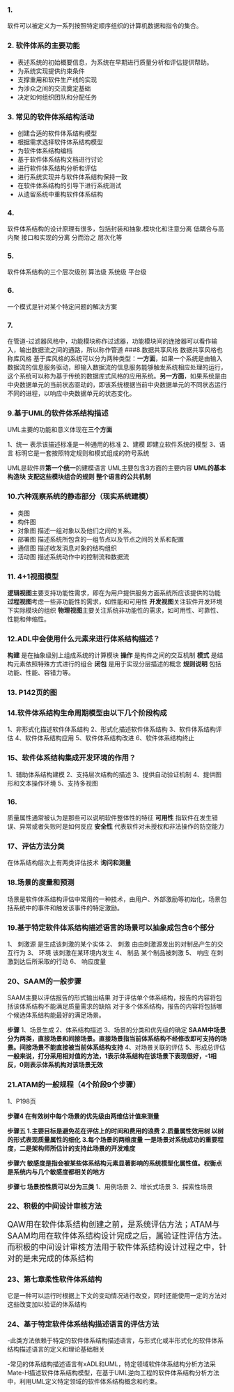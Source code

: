 
### 1.

  软件可以被定义为一系列按照特定顺序组织的计算机数据和指令的集合。

### 2. 软件体系的主要功能
- 表述系统的初始概要信息，为系统在早期进行质量分析和评估提供帮助。
- 为系统实现提供约束条件
- 支撑重用和软件生产线的实现
- 为涉众之间的交流奠定基础
- 决定如何组织团队和分配任务

### 3. 常见的软件体系结构活动
- 创建合适的软件体系结构模型
- 根据需求选择软件体系结构模型
- 为软件体系结构编档
- 基于软件体系结构文档进行讨论
- 进行软件体系结构分析和评估
- 进行系统实现并与软件体系结构保持一致
- 在软件体系结构的引导下进行系统测试
- 从遗留系统中重构软件体系结构

### 4.
软件体系结构的设计原理有很多，包括封装和抽象.模块化和注意分离 低耦合与高内聚 接口和实现的分离 分而治之 层次化等

### 5.
软件体系结构的三个层次级别
算法级 系统级 平台级
### 6.
一个模式是针对某个特定问题的解决方案
### 7.
在管道-过滤器风格中，功能模块称作过滤器，功能模块间的连接器可以看作输入，输出数据流之间的通路，所以称作管道
###8.数据共享风格
数据共享风格也称库风格
基于库风格的系统可以分为两种类型：**一方面**，如果一个系统是由输入数据流的信息服务驱动，即输入数据流的信息服务能够触发系统相应处理的运行，这个系统可以称为基于传统的数据库式风格的应用系统。**另一方面**，如果系统是由中央数据单元的当前状态驱动的，即该系统根据当前中央数据单元的不同状态运行不同的进程，以响应中央数据单元的状态变化。

### 9.基于UML的软件体系结构描述
UML主要的功能和意义体现在**三个方面**

1、统一  表示该描述标准是一种通用的标准
2、建模  即建立软件系统的模型
3、语言  标明它是一套按照特定规则和模式组成的符号系统


UML是软件界**第一个统一**的建模语言
UML主要包含3方面的主要内容 **UML的基本构造块** **支配这些模块组合的规则** **整个语言的公共机制**

### 10.六种观察系统的静态部分（现实系统建模）
- 类图
- 构件图
- 对象图 描述一组对象以及他们之间的关系。
- 部署图 描述系统所包含的一组节点以及节点之间的关系和配置
- 通信图 描述收发消息对象的结构组织
- 活动图 描述系统动作中的控制流和数据流

### 11.  4+1视图模型

**逻辑视图**主要支持功能性需求，即在为用户提供服务方面系统所应该提供的功能
**过程视图**考虑一些非功能性的需求，如性能和可用性
**开发视图**关注软件开发环境下实际模块的组织
**物理视图**主要关注系统非功能性的需求，如可用性、可靠性、性能和伸缩性。

### 12.ADL中会使用什么元素来进行体系结构描述？
**构建** 是在抽象级别上组成系统的计算模块
**操作** 是构件之间的交互机制
**模式** 是结构元素依照特殊方式进行的组合
**闭包** 是用于实现分层描述的概念
**规则说明** 包括功能、性能、容错力等。

### 13. P142页的图



### 14.软件体系结构生命周期模型由以下几个阶段构成

1、非形式化描述软件体系结构
2、形式化描述软件体系结构
3、软件体系结构评估
4、软件体系结构应用
5、软件体系结构改进
6、软件体系结构终止


### 15、软件体系结构集成开发环境的作用？
1、辅助体系结构建模
2、支持层次结构的描述
3、提供自动验证机制
4、提供图形和文本操作环境
5、支持多视图

### 16.
质量属性通常被认为是那些可以说明软件整体性的特征
**可用性** 指软件在发生错误、异常或者失败时是如何反应
**安全性** 代表软件对未授权和非法操作的防空能力

### 17、评估方法分类
在体系结构层次上有两类评估技术 **询问和测量**


### 18.场景的度量和预测
场景是软件体系结构评估中常用的一种技术，由用户、外部激励等初始化，场景包括系统中的事件和触发该事件的特定激励。

### 19.基于特定软件体系结构描述语言的场景可以抽象成包含6个部分
1、 刺激源 是生成该刺激的某个实体
2、 刺激 由由刺激源发出的对制品产生的交互行为
3、 环境 该刺激在某环境内发生
4、 制品 某个制品被刺激
5、 响应 在刺激到达后所采取的行动
6、 响应度量 

### 20、SAAM的一般步骤
SAAM主要以评估报告的形式输出结果
对于评估单个体系结构，报告的内容将包括该体系结构不能满足质量需求的缺陷
对于多个体系结构，报告的内容将包括哪个候选体系结构能最好的满足场景。

**步骤**
1、场景生成
2、体系结构描述
3、场景的分类和优先级的确定
**SAAM中场景分为两类，直接场景和间接场景。直接场景指当前体系结构不经修改即可支持的场景。间接场景不能直接被当前体系结构支持**
4、对场景关联的评估
5、形成总评估 
**一般来说，打分采用相对值的方法，1表示体系结构在该场景下表现很好，-1相反，0则表示体系机构对该场景无效**

### 21.ATAM的一般规程（4个阶段9个步骤）
1、P198页

**步骤4 在有效树中每个场景的优先级由两维估计值来测量**

**步骤五 1.主要目标是避免花在评估上的时间和费用的浪费**
**2.质量属性效用树 以树的形式表现质量属性的细化**
**3.每个场景的两维度量 一是场景对系统成功的重要程度，二是架构师所估计的支持此场景的开发难度**

**步骤六  敏感度是指会被某些体系结构元素显著影响的系统模型化属性值。权衡点是系统内与几个敏感度都相关的地方**

**步骤七 场景按性质可以分为三类**
1、用例场景
2、增长式场景
3、探索性场景


### 22、积极的中间设计审核方法
<font size=4>QAW用在软件体系结构创建之前，是系统评估方法；ATAM与SAAM均用在软件体系结构设计完成之后，属验证性评估方法。而积极的中间设计审核方法用于软件体系结构设计过程之中，针对的是未完成的体系结构</font>

### 23、第七章柔性软件体系结构
它是一种可以运行时根据上下文的变动情况进行改变，同时还能使用一定的方法对这些改变加以验证的体系结构


### 24、基于特定软件体系结构描述语言的评估方法

-此类方法依赖于特定的软件体系结构描述语言，与形式化或半形式化的软件体系结构描述语言的定义和理论基础相关

-常见的体系结构描述语言有xADL和UML，特定领域软件体系结构分析方法采Mate-H描述软件体系结构模型，在基于UML逆向工程的软件体系结构分析方法中，利用UML定义特定领域的软件体系结构概念和约束。
